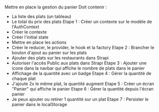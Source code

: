 Mettre en place la gestion du panier
Doit contenir : 
  - La liste des plats (un tableau)
  - Le total du prix des plats
Etape 1 : Créer un contexte sur le modèle de l'AuthContext
  - Créer le contexte
  - Créer l'initial state
  - Mettre en place les actions
  - Créer le reducer, le provider, le hook et la factory
Etape 2 : Brancher le bouton d'ajout au panier sur les plats
  - Ajouter des plats sur les restaurants dans Strapi
  - Autoriser l'accès Public aux plats dans Strapi
Etape 3 : Ajouter une icone dans la navbar qui affiche le nombre de plats dans le panier
  - Affichage de la quantité avec un badge
Etape 4 : Gérer la quantité de chaque plat 
  - J'ajoute 2x le même plat, la quantité augment
Etape 5 : Créer un écran "Panier" qui affiche le panier
Etape 6 : Gérer la quantité depuis l'écran panier
  - Je peux ajouter ou retirer 1 quantité sur un plat
Etape 7 : Persister le panier dans le localStorage

